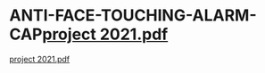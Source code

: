 # ANTI-FACE-TOUCHING-ALARM-CAP[project 2021.pdf](https://github.com/akhilpal520/ANTI-FACE-TOUCHING-ALARM-CAP/files/10802640/project.2021.pdf)
[project 2021.pdf](https://github.com/akhilpal520/ANTI-FACE-TOUCHING-ALARM-CAP/files/10802645/project.2021.pdf)
